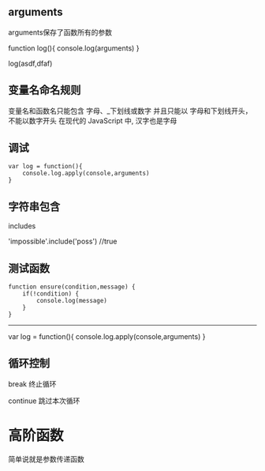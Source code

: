 arguments
-----------
arguments保存了函数所有的参数

function log(){
    console.log(arguments)
}

log(asdf,dfaf)


 变量名命名规则
-------------
 变量名和函数名只能包含 字母、_下划线或数字
 并且只能以 字母和下划线开头，不能以数字开头
 在现代的 JavaScript 中, 汉字也是字母


 调试
--------

    var log = function(){
        console.log.apply(console,arguments)
    }

字符串包含
--------

includes

'impossible'.include('poss') //true

测试函数
------

    function ensure(condition,message) {
        if(!condition) {
            console.log(message)
        }
    }


----------
 var log = function(){
     console.log.apply(console,arguments)
 }

 循环控制
----------

break 终止循环

continue 跳过本次循环

高阶函数
=======

简单说就是参数传递函数
